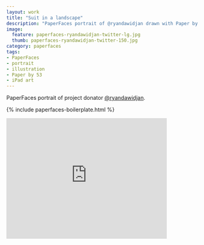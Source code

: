 ```yaml
---
layout: work
title: "Suit in a landscape"
description: "PaperFaces portrait of @ryandawidjan drawn with Paper by 53 on an iPad."
image: 
  feature: paperfaces-ryandawidjan-twitter-lg.jpg
  thumb: paperfaces-ryandawidjan-twitter-150.jpg
category: paperfaces
tags: 
- PaperFaces
- portrait
- illustration
- Paper by 53
- iPad art
---
```


PaperFaces portrait of project donator [@ryandawidjan](http://twitter.com/ryandawidjan).

{% include paperfaces-boilerplate.html %}

<iframe width="420" height="315" src="http://www.youtube.com/embed/OhQJoyX-t0w" frameborder="0"> </iframe>